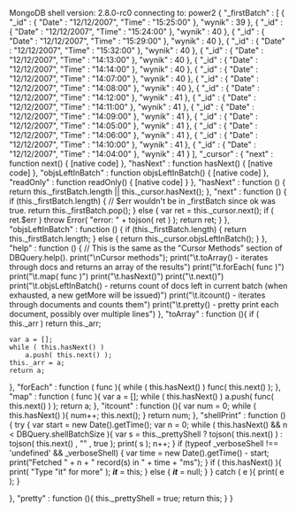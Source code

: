 MongoDB shell version: 2.8.0-rc0
connecting to: power2
{
	"_firstBatch" : [
		{
			"_id" : {
				"Date" : "12/12/2007",
				"Time" : "15:25:00"
			},
			"wynik" : 39
		},
		{
			"_id" : {
				"Date" : "12/12/2007",
				"Time" : "15:24:00"
			},
			"wynik" : 40
		},
		{
			"_id" : {
				"Date" : "12/12/2007",
				"Time" : "15:29:00"
			},
			"wynik" : 40
		},
		{
			"_id" : {
				"Date" : "12/12/2007",
				"Time" : "15:32:00"
			},
			"wynik" : 40
		},
		{
			"_id" : {
				"Date" : "12/12/2007",
				"Time" : "14:13:00"
			},
			"wynik" : 40
		},
		{
			"_id" : {
				"Date" : "12/12/2007",
				"Time" : "14:14:00"
			},
			"wynik" : 40
		},
		{
			"_id" : {
				"Date" : "12/12/2007",
				"Time" : "14:07:00"
			},
			"wynik" : 40
		},
		{
			"_id" : {
				"Date" : "12/12/2007",
				"Time" : "14:08:00"
			},
			"wynik" : 40
		},
		{
			"_id" : {
				"Date" : "12/12/2007",
				"Time" : "14:12:00"
			},
			"wynik" : 41
		},
		{
			"_id" : {
				"Date" : "12/12/2007",
				"Time" : "14:11:00"
			},
			"wynik" : 41
		},
		{
			"_id" : {
				"Date" : "12/12/2007",
				"Time" : "14:09:00"
			},
			"wynik" : 41
		},
		{
			"_id" : {
				"Date" : "12/12/2007",
				"Time" : "14:05:00"
			},
			"wynik" : 41
		},
		{
			"_id" : {
				"Date" : "12/12/2007",
				"Time" : "14:06:00"
			},
			"wynik" : 41
		},
		{
			"_id" : {
				"Date" : "12/12/2007",
				"Time" : "14:10:00"
			},
			"wynik" : 41
		},
		{
			"_id" : {
				"Date" : "12/12/2007",
				"Time" : "14:04:00"
			},
			"wynik" : 41
		}
	],
	"_cursor" : {
		"next" : function next() { [native code] },
		"hasNext" : function hasNext() { [native code] },
		"objsLeftInBatch" : function objsLeftInBatch() { [native code] },
		"readOnly" : function readOnly() { [native code] }
	},
	"hasNext" : function () {
    return this._firstBatch.length || this._cursor.hasNext();
},
	"next" : function () {
    if (this._firstBatch.length) {
        // $err wouldn't be in _firstBatch since ok was true.
        return this._firstBatch.pop();
    }
    else {
        var ret = this._cursor.next();
        if ( ret.$err )
            throw Error( "error: " + tojson( ret ) );
        return ret;
    }
},
	"objsLeftInBatch" : function () {
    if (this._firstBatch.length) {
        return this._firstBatch.length;
    }
    else {
        return this._cursor.objsLeftInBatch();
    }
},
	"help" : function () {
    // This is the same as the "Cursor Methods" section of DBQuery.help().
    print("\nCursor methods");
    print("\t.toArray() - iterates through docs and returns an array of the results")
    print("\t.forEach( func )")
    print("\t.map( func )")
    print("\t.hasNext()")
    print("\t.next()")
    print("\t.objsLeftInBatch() - returns count of docs left in current batch (when exhausted, a new getMore will be issued)")
    print("\t.itcount() - iterates through documents and counts them")
    print("\t.pretty() - pretty print each document, possibly over multiple lines")
},
	"toArray" : function (){
    if ( this._arr )
        return this._arr;

    var a = [];
    while ( this.hasNext() )
        a.push( this.next() );
    this._arr = a;
    return a;
},
	"forEach" : function ( func ){
    while ( this.hasNext() )
        func( this.next() );
},
	"map" : function ( func ){
    var a = [];
    while ( this.hasNext() )
        a.push( func( this.next() ) );
    return a;
},
	"itcount" : function (){
    var num = 0;
    while ( this.hasNext() ){
        num++;
        this.next();
    }
    return num;
},
	"shellPrint" : function (){
    try {
        var start = new Date().getTime();
        var n = 0;
        while ( this.hasNext() && n < DBQuery.shellBatchSize ){
            var s = this._prettyShell ? tojson( this.next() ) : tojson( this.next() , "" , true );
            print( s );
            n++;
        }
        if (typeof _verboseShell !== 'undefined' && _verboseShell) {
            var time = new Date().getTime() - start;
            print("Fetched " + n + " record(s) in " + time + "ms");
        }
         if ( this.hasNext() ){
            print( "Type \"it\" for more" );
            ___it___  = this;
        }
        else {
            ___it___  = null;
        }
   }
    catch ( e ){
        print( e );
    }

},
	"pretty" : function (){
    this._prettyShell = true;
    return this;
}
}
